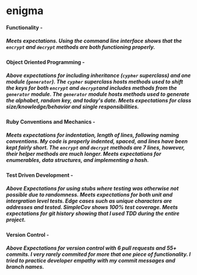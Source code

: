 # enigma

#### **Functionality -**
##### Meets expectations. Using the command line interface shows that the `encrypt` and `decrypt` methods are both functioning properly.

#### **Object Oriented Programming -**
##### Above expectations for including inheritance (`cypher` superclass) and one module (`generator`). The `cypher` superclass hosts methods used to shift the keys for both `encrypt` and `decrypt`and includes methods from the `generator` module. The `generator` module hosts methods used to generate the alphabet, random key, and today's date. Meets expectations for class size/knowledge/behavior and single responsibilities.

#### **Ruby Conventions and Mechanics -**
##### Meets expectations for indentation, length of lines, following naming conventions. My code is properly indented, spaced, and lines have been kept fairly short. The `encrypt` and `decrypt` methods are 7 lines, however, their helper methods are much longer. Meets expectations for enumerables, data structures, and implementing a hash.

#### **Test Driven Development -**
##### Above Expectations for using stubs where testing was otherwise not possible due to randomness. Meets expectations for both unit and intergration level tests. Edge cases such as unique characters are addresses and tested. SimpleCov shows 100% test coverage. Meets expectations for git history showing that I used TDD during the entire project.

#### **Version Control -**
##### Above Expectations for version control with 6 pull requests and 55+ commits. I very rarely commited for more that one piece of functionality. I tried to practice developer empathy with my commit messages and branch names.
